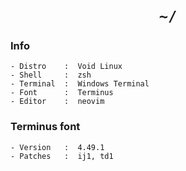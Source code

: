 <h1 align="center"><code>~/</code></h1>

### Info

```
- Distro    :  Void Linux
- Shell     :  zsh
- Terminal  :  Windows Terminal
- Font      :  Terminus
- Editor    :  neovim
```

### Terminus font

```
- Version   :  4.49.1
- Patches   :  ij1, td1
```
